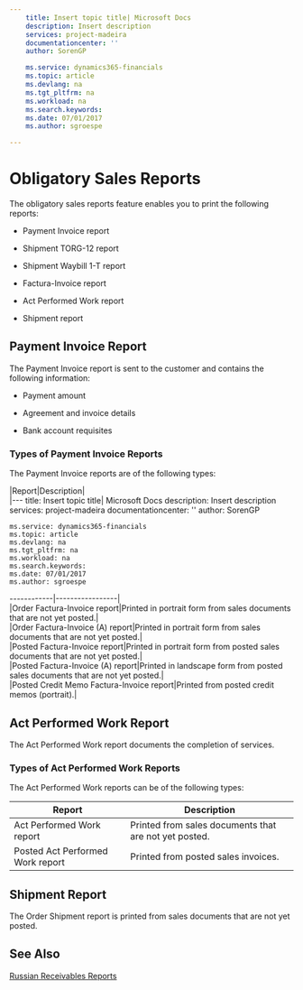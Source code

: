 ```yaml
---
    title: Insert topic title| Microsoft Docs
    description: Insert description
    services: project-madeira
    documentationcenter: ''
    author: SorenGP

    ms.service: dynamics365-financials
    ms.topic: article
    ms.devlang: na
    ms.tgt_pltfrm: na
    ms.workload: na
    ms.search.keywords:
    ms.date: 07/01/2017
    ms.author: sgroespe

---
```

# Obligatory Sales Reports
The obligatory sales reports feature enables you to print the following reports:  
  
-   Payment Invoice report  
  
-   Shipment TORG-12 report  
  
-   Shipment Waybill 1-T report  
  
-   Factura-Invoice report  
  
-   Act Performed Work report  
  
-   Shipment report  
  
## Payment Invoice Report  
 The Payment Invoice report is sent to the customer and contains the following information:  
  
-   Payment amount  
  
-   Agreement and invoice details  
  
-   Bank account requisites  
  
### Types of Payment Invoice Reports  
 The Payment Invoice reports are of the following types:  
  
|Report|Description|  
|---
    title: Insert topic title| Microsoft Docs
    description: Insert description
    services: project-madeira
    documentationcenter: ''
    author: SorenGP

    ms.service: dynamics365-financials
    ms.topic: article
    ms.devlang: na
    ms.tgt_pltfrm: na
    ms.workload: na
    ms.search.keywords:
    ms.date: 07/01/2017
    ms.author: sgroespe

------------|-----------------|  
|Order Factura-Invoice report|Printed in portrait form from sales documents that are not yet posted.|  
|Order Factura-Invoice (A) report|Printed in portrait form from sales documents that are not yet posted.|  
|Posted Factura-Invoice report|Printed in portrait form from posted sales documents that are not yet posted.|  
|Posted Factura-Invoice (A) report|Printed in landscape form from posted sales documents that are not yet posted.|  
|Posted Credit Memo Factura-Invoice report|Printed from posted credit memos (portrait).|  
  
## Act Performed Work Report  
 The Act Performed Work report documents the completion of services.  
  
### Types of Act Performed Work Reports  
 The Act Performed Work reports can be of the following types:  
  
|Report|Description|  
|------------|-----------------|  
|Act Performed Work report|Printed from sales documents that are not yet posted.|  
|Posted Act Performed Work report|Printed from posted sales invoices.|  
  
## Shipment Report  
 The Order Shipment report is printed from sales documents that are not yet posted.  
  
## See Also  
 [Russian Receivables Reports](russian-receivables-reports.md)